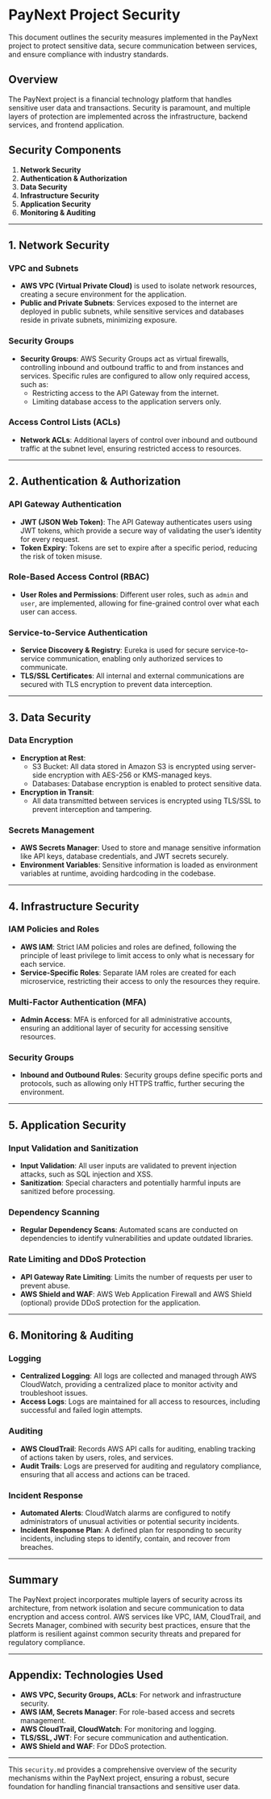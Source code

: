 # PayNext Project Security

This document outlines the security measures implemented in the PayNext project to protect sensitive data, secure communication between services, and ensure compliance with industry standards.

## Overview

The PayNext project is a financial technology platform that handles sensitive user data and transactions. Security is paramount, and multiple layers of protection are implemented across the infrastructure, backend services, and frontend application.

## Security Components

1. **Network Security**
2. **Authentication & Authorization**
3. **Data Security**
4. **Infrastructure Security**
5. **Application Security**
6. **Monitoring & Auditing**

---

## 1. Network Security

### VPC and Subnets
- **AWS VPC (Virtual Private Cloud)** is used to isolate network resources, creating a secure environment for the application.
- **Public and Private Subnets**: Services exposed to the internet are deployed in public subnets, while sensitive services and databases reside in private subnets, minimizing exposure.

### Security Groups
- **Security Groups**: AWS Security Groups act as virtual firewalls, controlling inbound and outbound traffic to and from instances and services. Specific rules are configured to allow only required access, such as:
    - Restricting access to the API Gateway from the internet.
    - Limiting database access to the application servers only.

### Access Control Lists (ACLs)
- **Network ACLs**: Additional layers of control over inbound and outbound traffic at the subnet level, ensuring restricted access to resources.

---

## 2. Authentication & Authorization

### API Gateway Authentication
- **JWT (JSON Web Token)**: The API Gateway authenticates users using JWT tokens, which provide a secure way of validating the user’s identity for every request.
- **Token Expiry**: Tokens are set to expire after a specific period, reducing the risk of token misuse.

### Role-Based Access Control (RBAC)
- **User Roles and Permissions**: Different user roles, such as `admin` and `user`, are implemented, allowing for fine-grained control over what each user can access.

### Service-to-Service Authentication
- **Service Discovery & Registry**: Eureka is used for secure service-to-service communication, enabling only authorized services to communicate.
- **TLS/SSL Certificates**: All internal and external communications are secured with TLS encryption to prevent data interception.

---

## 3. Data Security

### Data Encryption
- **Encryption at Rest**:
    - S3 Bucket: All data stored in Amazon S3 is encrypted using server-side encryption with AES-256 or KMS-managed keys.
    - Databases: Database encryption is enabled to protect sensitive data.
- **Encryption in Transit**:
    - All data transmitted between services is encrypted using TLS/SSL to prevent interception and tampering.

### Secrets Management
- **AWS Secrets Manager**: Used to store and manage sensitive information like API keys, database credentials, and JWT secrets securely.
- **Environment Variables**: Sensitive information is loaded as environment variables at runtime, avoiding hardcoding in the codebase.

---

## 4. Infrastructure Security

### IAM Policies and Roles
- **AWS IAM**: Strict IAM policies and roles are defined, following the principle of least privilege to limit access to only what is necessary for each service.
- **Service-Specific Roles**: Separate IAM roles are created for each microservice, restricting their access to only the resources they require.

### Multi-Factor Authentication (MFA)
- **Admin Access**: MFA is enforced for all administrative accounts, ensuring an additional layer of security for accessing sensitive resources.

### Security Groups
- **Inbound and Outbound Rules**: Security groups define specific ports and protocols, such as allowing only HTTPS traffic, further securing the environment.

---

## 5. Application Security

### Input Validation and Sanitization
- **Input Validation**: All user inputs are validated to prevent injection attacks, such as SQL injection and XSS.
- **Sanitization**: Special characters and potentially harmful inputs are sanitized before processing.

### Dependency Scanning
- **Regular Dependency Scans**: Automated scans are conducted on dependencies to identify vulnerabilities and update outdated libraries.

### Rate Limiting and DDoS Protection
- **API Gateway Rate Limiting**: Limits the number of requests per user to prevent abuse.
- **AWS Shield and WAF**: AWS Web Application Firewall and AWS Shield (optional) provide DDoS protection for the application.

---

## 6. Monitoring & Auditing

### Logging
- **Centralized Logging**: All logs are collected and managed through AWS CloudWatch, providing a centralized place to monitor activity and troubleshoot issues.
- **Access Logs**: Logs are maintained for all access to resources, including successful and failed login attempts.

### Auditing
- **AWS CloudTrail**: Records AWS API calls for auditing, enabling tracking of actions taken by users, roles, and services.
- **Audit Trails**: Logs are preserved for auditing and regulatory compliance, ensuring that all access and actions can be traced.

### Incident Response
- **Automated Alerts**: CloudWatch alarms are configured to notify administrators of unusual activities or potential security incidents.
- **Incident Response Plan**: A defined plan for responding to security incidents, including steps to identify, contain, and recover from breaches.

---

## Summary

The PayNext project incorporates multiple layers of security across its architecture, from network isolation and secure communication to data encryption and access control. AWS services like VPC, IAM, CloudTrail, and Secrets Manager, combined with security best practices, ensure that the platform is resilient against common security threats and prepared for regulatory compliance.

--- 

## Appendix: Technologies Used

- **AWS VPC, Security Groups, ACLs**: For network and infrastructure security.
- **AWS IAM, Secrets Manager**: For role-based access and secrets management.
- **AWS CloudTrail, CloudWatch**: For monitoring and logging.
- **TLS/SSL, JWT**: For secure communication and authentication.
- **AWS Shield and WAF**: For DDoS protection.

---

This `security.md` provides a comprehensive overview of the security mechanisms within the PayNext project, ensuring a robust, secure foundation for handling financial transactions and sensitive user data.